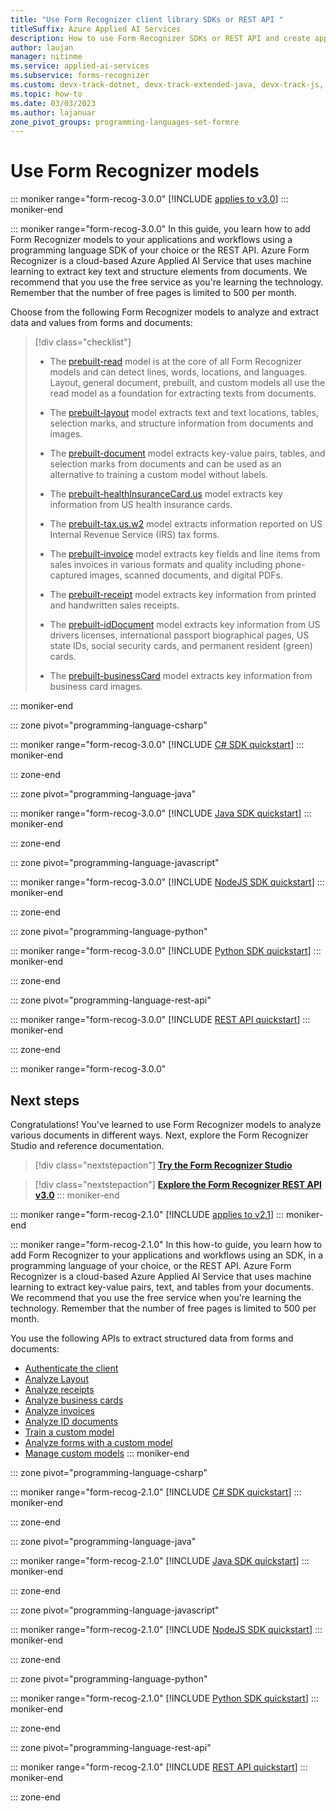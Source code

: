 ```yaml
---
title: "Use Form Recognizer client library SDKs or REST API "
titleSuffix: Azure Applied AI Services
description: How to use Form Recognizer SDKs or REST API and create apps to extract key data from documents.
author: laujan
manager: nitinme
ms.service: applied-ai-services
ms.subservice: forms-recognizer
ms.custom: devx-track-dotnet, devx-track-extended-java, devx-track-js, devx-track-python
ms.topic: how-to
ms.date: 03/03/2023
ms.author: lajanuar
zone_pivot_groups: programming-languages-set-formre
---
```

<!-- markdownlint-disable MD051 -->

# Use Form Recognizer models

::: moniker range="form-recog-3.0.0"
[!INCLUDE [applies to v3.0](../includes/applies-to-v3-0.md)]
::: moniker-end

::: moniker range="form-recog-3.0.0"
 In this guide, you learn how to add Form Recognizer models to your applications and workflows using a programming language SDK of your choice or the REST API. Azure Form Recognizer is a cloud-based Azure Applied AI Service that uses machine learning to extract key text and structure elements from documents. We recommend that you use the free service as you're learning the technology. Remember that the number of free pages is limited to 500 per month.

Choose from the following Form Recognizer models to analyze and extract data and values from forms and documents:

> [!div class="checklist"]
>
> * The [prebuilt-read](../concept-read.md) model is at the core of all Form Recognizer models and can detect lines, words, locations, and languages. Layout, general document, prebuilt, and custom models all use the read model as a foundation for extracting texts from documents.
>
> * The [prebuilt-layout](../concept-layout.md) model extracts text and text locations, tables, selection marks, and structure information from documents and images.
>
> * The [prebuilt-document](../concept-general-document.md) model extracts key-value pairs, tables, and selection marks from documents and can be used as an alternative to training a custom model without labels.
>
> * The [prebuilt-healthInsuranceCard.us](../concept-insurance-card.md) model extracts key information from US health insurance cards.
>
> * The [prebuilt-tax.us.w2](../concept-w2.md) model extracts information reported on US Internal Revenue Service (IRS) tax forms.
>
> * The [prebuilt-invoice](../concept-invoice.md) model extracts key fields and line items from sales invoices in various formats and quality including phone-captured images, scanned documents, and digital PDFs.
>
> * The [prebuilt-receipt](../concept-receipt.md) model extracts key information from printed and handwritten sales receipts.
>
> * The [prebuilt-idDocument](../concept-id-document.md) model extracts key information from US drivers licenses, international passport biographical pages, US state IDs, social security cards, and permanent resident (green) cards.
>
> * The [prebuilt-businessCard](../concept-business-card.md) model extracts key information from business card images.

::: moniker-end

::: zone pivot="programming-language-csharp"

::: moniker range="form-recog-3.0.0"
[!INCLUDE [C# SDK quickstart](includes/v3-0/csharp-sdk.md)]
::: moniker-end

::: zone-end

::: zone pivot="programming-language-java"

::: moniker range="form-recog-3.0.0"
[!INCLUDE [Java SDK quickstart](includes/v3-0/java-sdk.md)]
::: moniker-end

::: zone-end

::: zone pivot="programming-language-javascript"

::: moniker range="form-recog-3.0.0"
[!INCLUDE [NodeJS SDK quickstart](includes/v3-0/javascript-sdk.md)]
::: moniker-end

::: zone-end

::: zone pivot="programming-language-python"

::: moniker range="form-recog-3.0.0"
[!INCLUDE [Python SDK quickstart](includes/v3-0/python-sdk.md)]
::: moniker-end

::: zone-end

::: zone pivot="programming-language-rest-api"

::: moniker range="form-recog-3.0.0"
[!INCLUDE [REST API quickstart](includes/v3-0/rest-api.md)]
::: moniker-end

::: zone-end

::: moniker range="form-recog-3.0.0"

## Next steps

Congratulations! You've learned to use Form Recognizer models to analyze various documents in different ways. Next, explore the Form Recognizer Studio and reference documentation.
>[!div class="nextstepaction"]
> [**Try the Form Recognizer Studio**](https://formrecognizer.appliedai.azure.com/studio)

> [!div class="nextstepaction"]
> [**Explore the Form Recognizer REST API v3.0**](https://westus.dev.cognitive.microsoft.com/docs/services/form-recognizer-api-2022-08-31/operations/AnalyzeDocument)
::: moniker-end

::: moniker range="form-recog-2.1.0"
[!INCLUDE [applies to v2.1](../includes/applies-to-v2-1.md)]
::: moniker-end

::: moniker range="form-recog-2.1.0"
In this how-to guide, you learn how to add Form Recognizer to your applications and workflows using an SDK, in a programming language of your choice, or the REST API. Azure Form Recognizer is a cloud-based Azure Applied AI Service that uses machine learning to extract key-value pairs, text, and tables from your documents. We recommend that you use the free service when you're learning the technology. Remember that the number of free pages is limited to 500 per month.

You use the following APIs to extract structured data from forms and documents:

* [Authenticate the client](#authenticate-the-client)
* [Analyze Layout](#analyze-layout)
* [Analyze receipts](#analyze-receipts)
* [Analyze business cards](#analyze-business-cards)
* [Analyze invoices](#analyze-invoices)
* [Analyze ID documents](#analyze-id-documents)
* [Train a custom model](#train-a-custom-model)
* [Analyze forms with a custom model](#analyze-forms-with-a-custom-model)
* [Manage custom models](#manage-custom-models)
::: moniker-end

::: zone pivot="programming-language-csharp"

::: moniker range="form-recog-2.1.0"
[!INCLUDE [C# SDK quickstart](includes/v2-1/csharp-sdk.md)]
::: moniker-end

::: zone-end

::: zone pivot="programming-language-java"

::: moniker range="form-recog-2.1.0"
[!INCLUDE [Java SDK quickstart](includes/v2-1/java-sdk.md)]
::: moniker-end

::: zone-end

::: zone pivot="programming-language-javascript"

::: moniker range="form-recog-2.1.0"
[!INCLUDE [NodeJS SDK quickstart](includes/v2-1/javascript-sdk.md)]
::: moniker-end

::: zone-end

::: zone pivot="programming-language-python"

::: moniker range="form-recog-2.1.0"
[!INCLUDE [Python SDK quickstart](includes/v2-1/python-sdk.md)]
::: moniker-end

::: zone-end

::: zone pivot="programming-language-rest-api"

::: moniker range="form-recog-2.1.0"
[!INCLUDE [REST API quickstart](includes/v2-1/rest-api.md)]
::: moniker-end

::: zone-end
